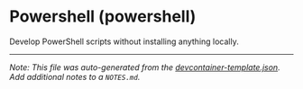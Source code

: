 
# Powershell (powershell)

Develop PowerShell scripts without installing anything locally.





---

_Note: This file was auto-generated from the [devcontainer-template.json](https://github.com/igecloudsdev/.igecloudsdev/blob/main/src/powershell/devcontainer-template.json).  Add additional notes to a `NOTES.md`._
